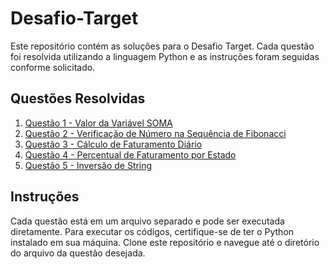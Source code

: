 # Desafio-Target

Este repositório contém as soluções para o Desafio Target. Cada questão foi resolvida utilizando a linguagem Python e as instruções foram seguidas conforme solicitado.

## Questões Resolvidas

1. [Questão 1 - Valor da Variável SOMA](questao01.py)
2. [Questão 2 - Verificação de Número na Sequência de Fibonacci](questao02.py)
3. [Questão 3 - Cálculo de Faturamento Diário](questao03.py)
4. [Questão 4 - Percentual de Faturamento por Estado](questao04.py)
5. [Questão 5 - Inversão de String](questao05.py)

## Instruções

Cada questão está em um arquivo separado e pode ser executada diretamente. Para executar os códigos, certifique-se de ter o Python instalado em sua máquina. Clone este repositório e navegue até o diretório do arquivo da questão desejada.
